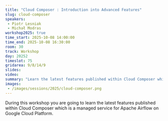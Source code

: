 ```yaml
---
title: "Cloud Composer : Introduction into Advanced Features"
slug: cloud-composer
speakers:
 - Piotr Lesniak
 - Michał Modras
workshop2025: true
time_start: 2025-10-08 14:00:00
time_end: 2025-10-08 16:30:00
room: 30
track: Workshop
day: 20252
timeslot: 75
gridarea: 9/8/14/9
slides:
video:
summary: "Learn the latest features published within Cloud Composer which is a managed service for Apache Airflow on Google Cloud Platform."
images:
 - /images/sessions/2025/cloud-composer.png
---
```


During this workshop you are going to learn the latest features published within Cloud Composer which is a managed service for Apache Airflow on Google Cloud Platform.